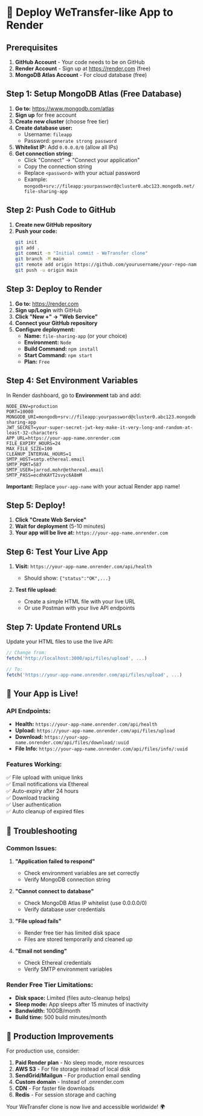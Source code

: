 # 🚀 Deploy WeTransfer-like App to Render

## Prerequisites

1. **GitHub Account** - Your code needs to be on GitHub
2. **Render Account** - Sign up at https://render.com (free)
3. **MongoDB Atlas Account** - For cloud database (free)

## Step 1: Setup MongoDB Atlas (Free Database)

1. **Go to:** https://www.mongodb.com/atlas
2. **Sign up** for free account
3. **Create new cluster** (choose free tier)
4. **Create database user:**
   - Username: `fileapp`
   - Password: `generate strong password`
5. **Whitelist IP:** Add `0.0.0.0/0` (allow all IPs)
6. **Get connection string:**
   - Click "Connect" → "Connect your application"
   - Copy the connection string
   - Replace `<password>` with your actual password
   - Example: `mongodb+srv://fileapp:yourpassword@cluster0.abc123.mongodb.net/file-sharing-app`

## Step 2: Push Code to GitHub

1. **Create new GitHub repository**
2. **Push your code:**
   ```bash
   git init
   git add .
   git commit -m "Initial commit - WeTransfer clone"
   git branch -M main
   git remote add origin https://github.com/yourusername/your-repo-name.git
   git push -u origin main
   ```

## Step 3: Deploy to Render

1. **Go to:** https://render.com
2. **Sign up/Login** with GitHub
3. **Click "New +" → "Web Service"**
4. **Connect your GitHub repository**
5. **Configure deployment:**
   - **Name:** `file-sharing-app` (or your choice)
   - **Environment:** `Node`
   - **Build Command:** `npm install`
   - **Start Command:** `npm start`
   - **Plan:** `Free`

## Step 4: Set Environment Variables

In Render dashboard, go to **Environment** tab and add:

```
NODE_ENV=production
PORT=10000
MONGODB_URI=mongodb+srv://fileapp:yourpassword@cluster0.abc123.mongodb.net/file-sharing-app
JWT_SECRET=your-super-secret-jwt-key-make-it-very-long-and-random-at-least-32-characters
APP_URL=https://your-app-name.onrender.com
FILE_EXPIRY_HOURS=24
MAX_FILE_SIZE=100
CLEANUP_INTERVAL_HOURS=1
SMTP_HOST=smtp.ethereal.email
SMTP_PORT=587
SMTP_USER=jarrod.mohr@ethereal.email
SMTP_PASS=ecdhKAYT2svyc6A8mM
```

**Important:** Replace `your-app-name` with your actual Render app name!

## Step 5: Deploy!

1. **Click "Create Web Service"**
2. **Wait for deployment** (5-10 minutes)
3. **Your app will be live at:** `https://your-app-name.onrender.com`

## Step 6: Test Your Live App

1. **Visit:** `https://your-app-name.onrender.com/api/health`
   - Should show: `{"status":"OK",...}`

2. **Test file upload:**
   - Create a simple HTML file with your live URL
   - Or use Postman with your live API endpoints

## Step 7: Update Frontend URLs

Update your HTML files to use the live API:

```javascript
// Change from:
fetch('http://localhost:3000/api/files/upload', ...)

// To:
fetch('https://your-app-name.onrender.com/api/files/upload', ...)
```

## 🎉 Your App is Live!

### API Endpoints:
- **Health:** `https://your-app-name.onrender.com/api/health`
- **Upload:** `https://your-app-name.onrender.com/api/files/upload`
- **Download:** `https://your-app-name.onrender.com/api/files/download/:uuid`
- **File Info:** `https://your-app-name.onrender.com/api/files/info/:uuid`

### Features Working:
✅ File upload with unique links  
✅ Email notifications via Ethereal  
✅ Auto-expiry after 24 hours  
✅ Download tracking  
✅ User authentication  
✅ Auto cleanup of expired files  

## 🔧 Troubleshooting

### Common Issues:

1. **"Application failed to respond"**
   - Check environment variables are set correctly
   - Verify MongoDB connection string

2. **"Cannot connect to database"**
   - Check MongoDB Atlas IP whitelist (use 0.0.0.0/0)
   - Verify database user credentials

3. **"File upload fails"**
   - Render free tier has limited disk space
   - Files are stored temporarily and cleaned up

4. **"Email not sending"**
   - Check Ethereal credentials
   - Verify SMTP environment variables

### Render Free Tier Limitations:
- **Disk space:** Limited (files auto-cleanup helps)
- **Sleep mode:** App sleeps after 15 minutes of inactivity
- **Bandwidth:** 100GB/month
- **Build time:** 500 build minutes/month

## 🚀 Production Improvements

For production use, consider:

1. **Paid Render plan** - No sleep mode, more resources
2. **AWS S3** - For file storage instead of local disk
3. **SendGrid/Mailgun** - For production email sending
4. **Custom domain** - Instead of .onrender.com
5. **CDN** - For faster file downloads
6. **Redis** - For session storage and caching

Your WeTransfer clone is now live and accessible worldwide! 🌍